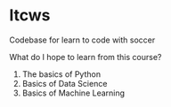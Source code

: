 # ltcws
Codebase for learn to code with soccer

What do I hope to learn from this course?
1. The basics of Python
2. Basics of Data Science
3. Basics of Machine Learning